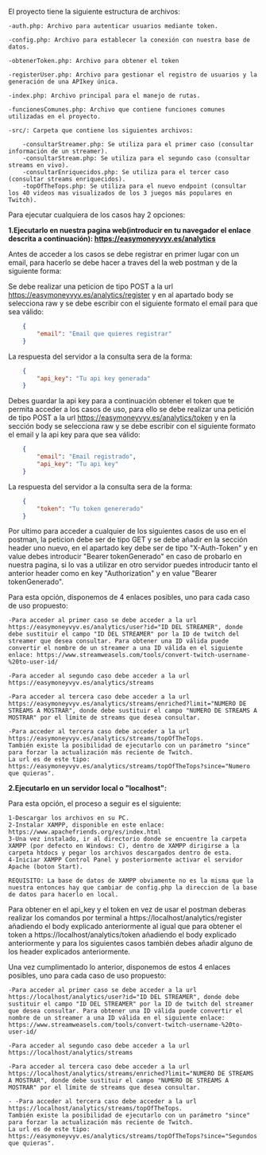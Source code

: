 El proyecto tiene la siguiente estructura de archivos:

    -auth.php: Archivo para autenticar usuarios mediante token.
    
    -config.php: Archivo para establecer la conexión con nuestra base de datos.

    -obtenerToken.php: Archivo para obtener el token

    -registerUser.php: Archivo para gestionar el registro de usuarios y la generación de una APIkey única.

    -index.php: Archivo principal para el manejo de rutas.

    -funcionesComunes.php: Archivo que contiene funciones comunes utilizadas en el proyecto.

    -src/: Carpeta que contiene los siguientes archivos:

        -consultarStreamer.php: Se utiliza para el primer caso (consultar información de un streamer).
        -consultarStream.php: Se utiliza para el segundo caso (consultar streams en vivo).
        -consultarEnriquecidos.php: Se utiliza para el tercer caso (consultar streams enriquecidos).
        -topOfTheTops.php: Se utiliza para el nuevo endpoint (consultar los 40 videos mas visualizados de los 3 juegos más populares en Twitch).


Para ejecutar cualquiera de los casos hay 2 opciones:

**1.Ejecutarlo en nuestra pagina web(introducir en tu navegador el enlace descrita a continuación): https://easymoneyvyv.es/analytics**

Antes de acceder a los casos se debe registrar en primer lugar con un email, para hacerlo se debe hacer a traves del la web postman y de la siguiente forma:

Se debe realizar una peticion de tipo POST a la url https://easymoneyvyv.es/analytics/register y en al apartado body se selecciona raw y se debe escribir con el siguiente formato el email para que sea válido:
```json
    {
        "email": "Email que quieres registrar"
    }
```
La respuesta del servidor a la consulta sera de la forma:
```json
    {
        "api_key": "Tu api key generada"
    }
```
Debes guardar la api key para a continuación obtener el token que te permita acceder a los casos de uso, para ello se debe realizar una petición de tipo POST a la url https://easymoneyvyv.es/analytics/token y en la sección body se selecciona raw y se debe escribir con el siguiente formato el email y la api key para que sea válido:
```json
    {
        "email": "Email registrado",
        "api_key": "Tu api key"
    }
```
La respuesta del servidor a la consulta sera de la forma:
```json
    {
        "token": "Tu token genererado"
    }
```
Por ultimo para acceder a cualquier de los siguientes casos de uso en el postman, la peticion debe ser de tipo GET y se debe añadir en la sección header uno nuevo, en el apartado key debe ser de tipo "X-Auth-Token" y en value debes introducir "Bearer tokenGenerado" en caso de probarlo en nuestra pagina, si lo vas a utilizar en otro servidor puedes introducir tanto el anterior header como
en key "Authorization" y en value "Bearer tokenGenerado".


Para esta opción, disponemos de 4 enlaces posibles, uno para cada caso de uso propuesto:

    -Para acceder al primer caso se debe acceder a la url https://easymoneyvyv.es/analytics/user?id="ID DEL STREAMER", donde debe sustituir el campo "ID DEL STREAMER" por la ID de twitch del streamer que desea consultar. Para obtener una ID válida puede convertir el nombre de un streamer a una ID válida en el siguiente enlace: https://www.streamweasels.com/tools/convert-twitch-username-%20to-user-id/

    -Para acceder al segundo caso debe acceder a la url https://easymoneyvyv.es/analytics/streams

    -Para acceder al tercera caso debe acceder a la url https://easymoneyvyv.es/analytics/streams/enriched?limit="NUMERO DE STREAMS A MOSTRAR", donde debe sustituir el campo "NUMERO DE STREAMS A MOSTRAR" por el límite de streams que desea consultar.

    -Para acceder al tercera caso debe acceder a la url https://easymoneyvyv.es/analytics/streams/topOfTheTops. 
    También existe la posibilidad de ejecutarlo con un parámetro "since" para forzar la actualización más reciente de Twitch.
    La url es de este tipo: https://easymoneyvyv.es/analytics/streams/topOfTheTops?since="Numero que quieras".

**2.Ejecutarlo en un servidor local o "localhost":**

Para esta opción, el proceso a seguir es el siguiente:

    1-Descargar los archivos en su PC.
    2-Instalar XAMPP, disponible en este enlace: https://www.apachefriends.org/es/index.html
    3-Una vez instalado, ir al directorio donde se encuentre la carpeta XAMPP (por defecto en Windows: C), dentro de XAMPP dirigirse a la carpeta htdocs y pegar los archivos descargados dentro de esta.
    4-Iniciar XAMPP Control Panel y posteriormente activar el servidor Apache (boton Start).
    
    REQUISITO: La base de datos de XAMPP obviamente no es la misma que la nuestra entonces hay que cambiar de config.php la direccion de la base de datos para hacerlo en local.

Para obtener en el api_key y el token en vez de usar el postman deberas realizar los comandos por terminal a https://localhost/analytics/register añadiendo el body explicado anteriormente
al igual que para obtener el token a https://localhost/analytics/token añadiendo el body explicado anteriormente y para los siguientes casos también debes añadir alguno de los header explicados anteriormente.

Una vez cumplimentado lo anterior, disponemos de estos 4 enlaces posibles, uno para cada caso de uso propuesto:

    -Para acceder al primer caso se debe acceder a la url https://localhost/analytics/user?id="ID DEL STREAMER", donde debe sustituir el campo "ID DEL STREAMER" por la ID de twitch del streamer que desea consultar. Para obtener una ID válida puede convertir el nombre de un streamer a una ID válida en el siguiente enlace: https://www.streamweasels.com/tools/convert-twitch-username-%20to-user-id/

    -Para acceder al segundo caso debe acceder a la url https://localhost/analytics/streams

    -Para acceder al tercera caso debe acceder a la url https://localhost/analytics/streams/enriched?limit="NUMERO DE STREAMS A MOSTRAR", donde debe sustituir el campo "NUMERO DE STREAMS A MOSTRAR" por el límite de streams que desea consultar.

    - -Para acceder al tercera caso debe acceder a la url https://localhost/analytics/streams/topOfTheTops. 
    También existe la posibilidad de ejecutarlo con un parámetro "since" para forzar la actualización más reciente de Twitch.
    La url es de este tipo: https://easymoneyvyv.es/analytics/streams/topOfTheTops?since="Segundos que quieras".